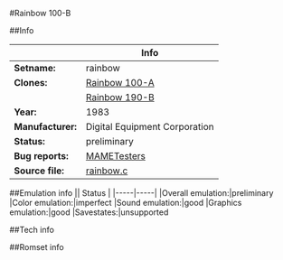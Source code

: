 #Rainbow 100-B

##Info

||Info|
|-----|-----|
|**Setname:**|rainbow
|**Clones:**|[Rainbow 100-A](rainbow100a.md)
||[Rainbow 190-B](rainbow190.md)
|**Year:**|1983
|**Manufacturer:**|Digital Equipment Corporation
|**Status:**|preliminary
|**Bug reports:**|[MAMETesters](http://mametesters.org/view_all_set.php?type=1&temporary=y&search=rainbow.c)
|**Source file:**|[rainbow.c](https://github.com/mamedev/mame/blob/master/src/mess/drivers/rainbow.c)

##Emulation info
|| Status |
|-----|-----|
|Overall emulation:|preliminary
|Color emulation:|imperfect
|Sound emulation:|good
|Graphics emulation:|good
|Savestates:|unsupported

##Tech info

##Romset info

<!--- START OF EDITED COMMENT DO NOT TOUCH TEXT ABOVE-->
